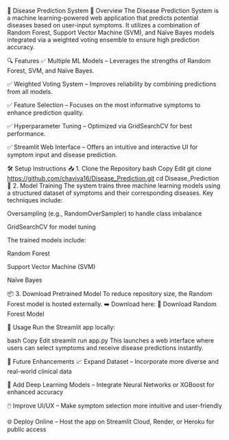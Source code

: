 🏥 Disease Prediction System
🌟 Overview
The Disease Prediction System is a machine learning-powered web application that predicts potential diseases based on user-input symptoms. It utilizes a combination of Random Forest, Support Vector Machine (SVM), and Naïve Bayes models integrated via a weighted voting ensemble to ensure high prediction accuracy.

🔍 Features
✅ Multiple ML Models – Leverages the strengths of Random Forest, SVM, and Naïve Bayes.

✅ Weighted Voting System – Improves reliability by combining predictions from all models.

✅ Feature Selection – Focuses on the most informative symptoms to enhance prediction quality.

✅ Hyperparameter Tuning – Optimized via GridSearchCV for best performance.

✅ Streamlit Web Interface – Offers an intuitive and interactive UI for symptom input and disease prediction.

🛠 Setup Instructions
📥 1. Clone the Repository
bash
Copy
Edit
git clone https://github.com/chaviva16/Disease_Prediction.git
cd Disease_Prediction
🧠 2. Model Training
The system trains three machine learning models using a structured dataset of symptoms and their corresponding diseases.
Key techniques include:

Oversampling (e.g., RandomOverSampler) to handle class imbalance

GridSearchCV for model tuning

The trained models include:

Random Forest

Support Vector Machine (SVM)

Naïve Bayes

📦 3. Download Pretrained Model
To reduce repository size, the Random Forest model is hosted externally.
➡️ Download here:
🔗 Download Random Forest Model

🚀 Usage
Run the Streamlit app locally:

bash
Copy
Edit
streamlit run app.py
This launches a web interface where users can select symptoms and receive disease predictions instantly.

🎯 Future Enhancements
📈 Expand Dataset – Incorporate more diverse and real-world clinical data

🧠 Add Deep Learning Models – Integrate Neural Networks or XGBoost for enhanced accuracy

🖱️ Improve UI/UX – Make symptom selection more intuitive and user-friendly

🌐 Deploy Online – Host the app on Streamlit Cloud, Render, or Heroku for public access

